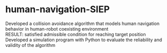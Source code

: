 # human-navigation-SIEP
Developed a collision avoidance algorithm that models human navigation behavior in human-robot coexisting environment <br />
RESULT: satisfied admissible condition for reaching target position <br />
Developed a simulation program with Python to evaluate the reliability and validity of the algorithm
